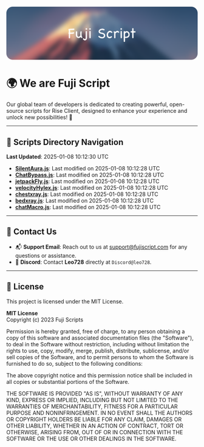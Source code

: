 ![Banner](.github/b.webp)

# 🌍 **We are Fuji Script**

Our global team of developers is dedicated to creating powerful, open-source scripts for Rise Client, designed to enhance your experience and unlock new possibilities! 🌟

---
<!-- SCRIPTS_NAVIGATION_START -->
## 📂 **Scripts Directory Navigation**

**Last Updated**: 2025-01-08 10:12:30 UTC

- **[SilentAura.js](scripts/SilentAura.js)**: Last modified on 2025-01-08 10:12:28 UTC
- **[ChatBypass.js](scripts/ChatBypass.js)**: Last modified on 2025-01-08 10:12:28 UTC
- **[jetpackFly.js](scripts/jetpackFly.js)**: Last modified on 2025-01-08 10:12:28 UTC
- **[velocityHylex.js](scripts/velocityHylex.js)**: Last modified on 2025-01-08 10:12:28 UTC
- **[chestxray.js](scripts/chestxray.js)**: Last modified on 2025-01-08 10:12:28 UTC
- **[bedxray.js](scripts/bedxray.js)**: Last modified on 2025-01-08 10:12:28 UTC
- **[chatMacro.js](scripts/chatMacro.js)**: Last modified on 2025-01-08 10:12:28 UTC

<!-- SCRIPTS_NAVIGATION_END -->

---

## 💬 **Contact Us**  
- 📬 **Support Email**: Reach out to us at [support@fujiscript.com](mailto:support@fujiscript.com) for any questions or assistance.  
- 💬 **Discord**: Contact **Leo728** directly at `Discord@leo728`.

---

## 📜 **License**

This project is licensed under the MIT License.  

**MIT License**  
Copyright (c) 2023 Fuji Scripts  

Permission is hereby granted, free of charge, to any person obtaining a copy of this software and associated documentation files (the "Software"), to deal in the Software without restriction, including without limitation the rights to use, copy, modify, merge, publish, distribute, sublicense, and/or sell copies of the Software, and to permit persons to whom the Software is furnished to do so, subject to the following conditions:  

The above copyright notice and this permission notice shall be included in all copies or substantial portions of the Software.  

THE SOFTWARE IS PROVIDED "AS IS", WITHOUT WARRANTY OF ANY KIND, EXPRESS OR IMPLIED, INCLUDING BUT NOT LIMITED TO THE WARRANTIES OF MERCHANTABILITY, FITNESS FOR A PARTICULAR PURPOSE AND NONINFRINGEMENT. IN NO EVENT SHALL THE AUTHORS OR COPYRIGHT HOLDERS BE LIABLE FOR ANY CLAIM, DAMAGES OR OTHER LIABILITY, WHETHER IN AN ACTION OF CONTRACT, TORT OR OTHERWISE, ARISING FROM, OUT OF OR IN CONNECTION WITH THE SOFTWARE OR THE USE OR OTHER DEALINGS IN THE SOFTWARE.  
